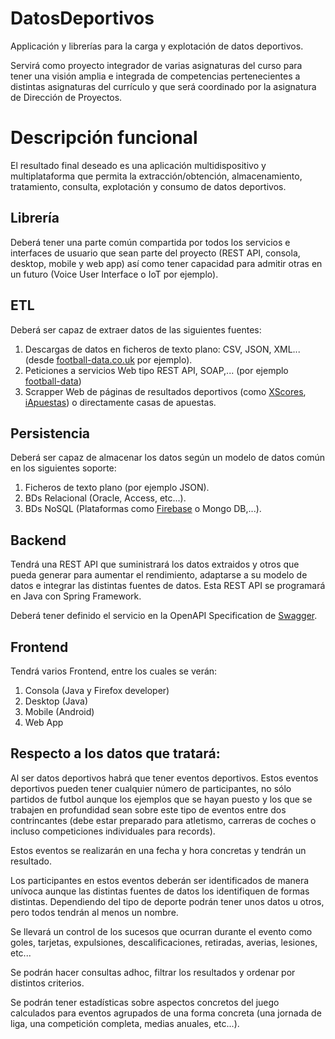 # DatosDeportivos
Applicación y librerías para la carga y explotación de datos deportivos.

Servirá como proyecto integrador de varias asignaturas del curso para tener una visión amplia e integrada de competencias pertenecientes a distintas asignaturas del currículo y que será coordinado por la asignatura de Dirección de Proyectos.

# Descripción funcional
El resultado final deseado es una aplicación multidispositivo y multiplataforma que permita la extracción/obtención, almacenamiento, tratamiento, consulta, explotación y consumo de datos deportivos.

**Librería**
---
Deberá tener una parte común compartida por todos los servicios e interfaces de usuario que sean parte del proyecto (REST API, consola, desktop, mobile y web app) así como tener capacidad para admitir otras en un futuro (Voice User Interface o IoT por ejemplo).

**ETL**
---
Deberá ser capaz de extraer datos de las siguientes fuentes:
1. Descargas de datos en ficheros de texto plano: CSV, JSON, XML... (desde [football-data.co.uk](http://www.football-data.co.uk/data.php) por ejemplo).
1. Peticiones a servicios Web tipo REST API, SOAP,... (por ejemplo [football-data](https://www.football-data.org/))
1. Scrapper Web de páginas de resultados deportivos (como [XScores](https://www.xscores.com/), [iApuestas](http://www.iapuestas.com/es/)) o directamente casas de apuestas.

**Persistencia**
---
Deberá ser capaz de almacenar los datos según un modelo de datos común en los siguientes soporte:
1. Ficheros de texto plano (por ejemplo JSON).
1. BDs Relacional (Oracle, Access, etc...).
1. BDs NoSQL (Plataformas como [Firebase](https://firebase.google.com/) o Mongo DB,...).

**Backend**
---
Tendrá una REST API que suministrará los datos extraidos y otros que pueda generar para aumentar el rendimiento, adaptarse a su modelo de datos e integrar las distintas fuentes de datos. Esta REST API se programará en Java con Spring Framework.

Deberá tener definido el servicio en la OpenAPI Specification de [Swagger](https://swagger.io/).

**Frontend**
---
Tendrá varios Frontend, entre los cuales se verán:
1. Consola (Java y Firefox developer)
1. Desktop (Java)
1. Mobile (Android)
1. Web App

**Respecto a los datos que tratará:**
---
Al ser datos deportivos habrá que tener eventos deportivos. Estos eventos deportivos pueden tener cualquier número de participantes, no sólo partidos de futbol aunque los ejemplos que se hayan puesto y los que se trabajen en profundidad sean sobre este tipo de eventos entre dos contrincantes (debe estar preparado para atletismo, carreras de coches o incluso competiciones individuales para records).

Estos eventos se realizarán en una fecha y hora concretas y tendrán un resultado.

Los participantes en estos eventos deberán ser identificados de manera unívoca aunque las distintas fuentes de datos los identifiquen de formas distintas. Dependiendo del tipo de deporte podrán tener unos datos u otros, pero todos tendrán al menos un nombre.

Se llevará un control de los sucesos que ocurran durante el evento como goles, tarjetas, expulsiones, descalificaciones, retiradas, averias, lesiones, etc...

Se podrán hacer consultas adhoc, filtrar los resultados y ordenar por distintos criterios.

Se podrán tener estadísticas sobre aspectos concretos del juego calculados para eventos agrupados de una forma concreta (una jornada de liga, una competición completa, medias anuales, etc...).

